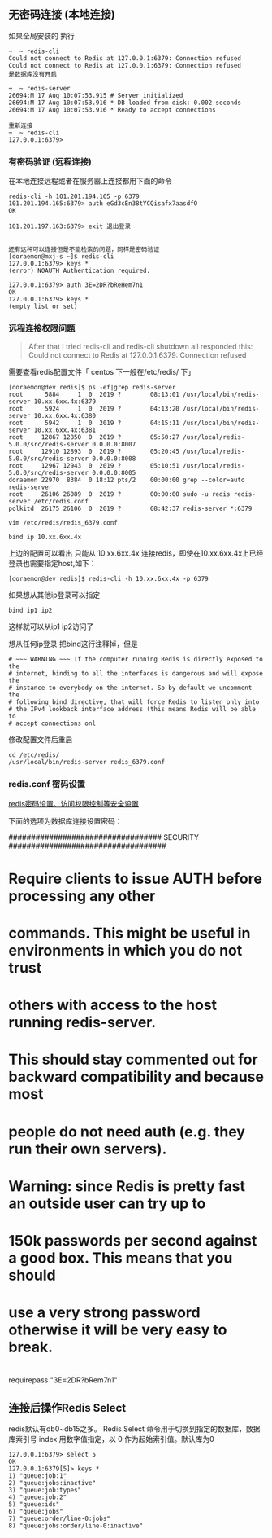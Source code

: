 ## 无密码连接 (本地连接)
如果全局安装的 执行 
```
➜  ~ redis-cli
Could not connect to Redis at 127.0.0.1:6379: Connection refused
Could not connect to Redis at 127.0.0.1:6379: Connection refused
是数据库没有开启

➜  ~ redis-server
26694:M 17 Aug 10:07:53.915 # Server initialized
26694:M 17 Aug 10:07:53.916 * DB loaded from disk: 0.002 seconds
26694:M 17 Aug 10:07:53.916 * Ready to accept connections

重新连接
➜  ~ redis-cli
127.0.0.1:6379>
```

### 有密码验证 (远程连接)
在本地连接远程或者在服务器上连接都用下面的命令
```
redis-cli -h 101.201.194.165 -p 6379
101.201.194.165:6379> auth eGd3cEn38tYCQisafx7aasdfO
OK

101.201.197.163:6379> exit 退出登录


还有这种可以连接但是不能检索的问题，同样是密码验证
[doraemon@mxj-s ~]$ redis-cli
127.0.0.1:6379> keys *
(error) NOAUTH Authentication required.

127.0.0.1:6379> auth 3E=2DR?bReHem7n1
OK
127.0.0.1:6379> keys *
(empty list or set)
```

### 远程连接权限问题
> After that I tried redis-cli and redis-cli shutdown all responded this: 
Could not connect to Redis at 127.0.0.1:6379: Connection refused

需要查看redis配置文件「 centos 下一般在/etc/redis/ 下」
```
[doraemon@dev redis]$ ps -ef|grep redis-server
root      5884     1  0  2019 ?        08:13:01 /usr/local/bin/redis-server 10.xx.6xx.4x:6379
root      5924     1  0  2019 ?        04:13:20 /usr/local/bin/redis-server 10.xx.6xx.4x:6380
root      5942     1  0  2019 ?        04:15:11 /usr/local/bin/redis-server 10.xx.6xx.4x:6381
root     12867 12850  0  2019 ?        05:50:27 /usr/local/redis-5.0.0/src/redis-server 0.0.0.0:8007
root     12910 12893  0  2019 ?        05:20:45 /usr/local/redis-5.0.0/src/redis-server 0.0.0.0:8008
root     12967 12943  0  2019 ?        05:10:51 /usr/local/redis-5.0.0/src/redis-server 0.0.0.0:8005
doraemon 22970  8384  0 18:12 pts/2    00:00:00 grep --color=auto redis-server
root     26106 26089  0  2019 ?        00:00:00 sudo -u redis redis-server /etc/redis.conf
polkitd  26175 26106  0  2019 ?        08:42:37 redis-server *:6379
```

```
vim /etc/redis/redis_6379.conf

bind ip 10.xx.6xx.4x
```
上边的配置可以看出 只能从 10.xx.6xx.4x 连接redis，即使在10.xx.6xx.4x上已经登录也需要指定host,如下：
```
[doraemon@dev redis]$ redis-cli -h 10.xx.6xx.4x -p 6379
```

如果想从其他ip登录可以指定
```
bind ip1 ip2
```
这样就可以从ip1 ip2访问了

想从任何ip登录 把bind这行注释掉，但是
```
# ~~~ WARNING ~~~ If the computer running Redis is directly exposed to the
# internet, binding to all the interfaces is dangerous and will expose the
# instance to everybody on the internet. So by default we uncomment the
# following bind directive, that will force Redis to listen only into
# the IPv4 lookback interface address (this means Redis will be able to
# accept connections onl
```

修改配置文件后重启
```
cd /etc/redis/
/usr/local/bin/redis-server redis_6379.conf
```

### redis.conf 密码设置
[redis密码设置、访问权限控制等安全设置](https://www.cnblogs.com/langtianya/p/5189234.html)

下面的选项为数据库连接设置密码：

################################## SECURITY ###################################

# Require clients to issue AUTH <PASSWORD> before processing any other
# commands.  This might be useful in environments in which you do not trust
# others with access to the host running redis-server.
#
# This should stay commented out for backward compatibility and because most
# people do not need auth (e.g. they run their own servers).
#
# Warning: since Redis is pretty fast an outside user can try up to
# 150k passwords per second against a good box. This means that you should
# use a very strong password otherwise it will be very easy to break.
#
requirepass "3E=2DR?bRem7n1"


## 连接后操作Redis Select
redis默认有db0~db15之多。
Redis Select 命令用于切换到指定的数据库，数据库索引号 index 用数字值指定，以 0 作为起始索引值。默认库为0
```
127.0.0.1:6379> select 5
OK
127.0.0.1:6379[5]> keys *
1) "queue:job:1"
2) "queue:jobs:inactive"
3) "queue:job:types"
4) "queue:job:2"
5) "queue:ids"
6) "queue:jobs"
7) "queue:order/line-0:jobs"
8) "queue:jobs:order/line-0:inactive"
```